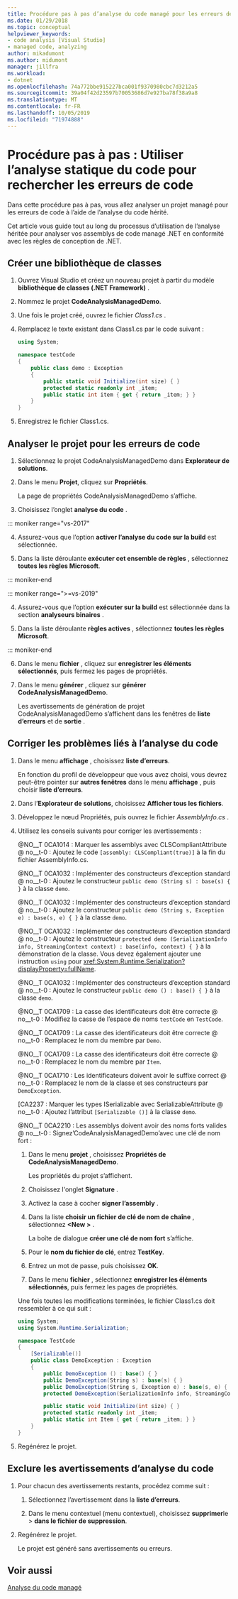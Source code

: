 ```yaml
---
title: Procédure pas à pas d’analyse du code managé pour les erreurs de code | Microsoft Docs
ms.date: 01/29/2018
ms.topic: conceptual
helpviewer_keywords:
- code analysis [Visual Studio]
- managed code, analyzing
author: mikadumont
ms.author: midumont
manager: jillfra
ms.workload:
- dotnet
ms.openlocfilehash: 74a772bbe915227bca001f9370980cbc7d3212a5
ms.sourcegitcommit: 39a04f42d23597b70053686d7e927ba78f38a9a8
ms.translationtype: MT
ms.contentlocale: fr-FR
ms.lasthandoff: 10/05/2019
ms.locfileid: "71974888"
---
```

# <a name="walkthrough-use-static-code-analysis-to-find-code-defects"></a>Procédure pas à pas : Utiliser l’analyse statique du code pour rechercher les erreurs de code

Dans cette procédure pas à pas, vous allez analyser un projet managé pour les erreurs de code à l’aide de l’analyse du code hérité.

Cet article vous guide tout au long du processus d’utilisation de l’analyse héritée pour analyser vos assemblys de code managé .NET en conformité avec les règles de conception de .NET.

## <a name="create-a-class-library"></a>Créer une bibliothèque de classes

1. Ouvrez Visual Studio et créez un nouveau projet à partir du modèle **bibliothèque de classes (.NET Framework)** .

1. Nommez le projet **CodeAnalysisManagedDemo**.

1. Une fois le projet créé, ouvrez le fichier *Class1.cs* .

1. Remplacez le texte existant dans Class1.cs par le code suivant :

   ```csharp
   using System;

   namespace testCode
   {
       public class demo : Exception
       {
           public static void Initialize(int size) { }
           protected static readonly int _item;
           public static int item { get { return _item; } }
       }
   }
   ```

1. Enregistrez le fichier Class1.cs.

## <a name="analyze-the-project-for-code-defects"></a>Analyser le projet pour les erreurs de code

1. Sélectionnez le projet CodeAnalysisManagedDemo dans **Explorateur de solutions**.

2. Dans le menu **Projet**, cliquez sur **Propriétés**.

   La page de propriétés CodeAnalysisManagedDemo s’affiche.

3. Choisissez l’onglet **analyse du code** .

::: moniker range="vs-2017"

4. Assurez-vous que l’option **activer l’analyse du code sur la build** est sélectionnée.

5. Dans la liste déroulante **exécuter cet ensemble de règles** , sélectionnez **toutes les règles Microsoft**.

::: moniker-end

::: moniker range=">=vs-2019"

4. Assurez-vous que l’option **exécuter sur la build** est sélectionnée dans la section **analyseurs binaires** .

5. Dans la liste déroulante **règles actives** , sélectionnez **toutes les règles Microsoft**.

::: moniker-end

6. Dans le menu **fichier** , cliquez sur **enregistrer les éléments sélectionnés**, puis fermez les pages de propriétés.

7. Dans le menu **générer** , cliquez sur **générer CodeAnalysisManagedDemo**.

    Les avertissements de génération de projet CodeAnalysisManagedDemo s’affichent dans les fenêtres de **liste d’erreurs** et de **sortie** .

## <a name="correct-the-code-analysis-issues"></a>Corriger les problèmes liés à l’analyse du code

1. Dans le menu **affichage** , choisissez **liste d’erreurs**.

    En fonction du profil de développeur que vous avez choisi, vous devrez peut-être pointer sur **autres fenêtres** dans le menu **affichage** , puis choisir **liste d’erreurs**.

1. Dans l’**Explorateur de solutions**, choisissez **Afficher tous les fichiers**.

1. Développez le nœud Propriétés, puis ouvrez le fichier *AssemblyInfo.cs* .

1. Utilisez les conseils suivants pour corriger les avertissements :

   @NO__T 0CA1014 : Marquer les assemblys avec CLSCompliantAttribute @ no__t-0 : Ajoutez le code `[assembly: CLSCompliant(true)]` à la fin du fichier AssemblyInfo.cs.

   @NO__T 0CA1032 : Implémenter des constructeurs d’exception standard @ no__t-0 : Ajoutez le constructeur `public demo (String s) : base(s) { }` à la classe `demo`.

   @NO__T 0CA1032 : Implémenter des constructeurs d’exception standard @ no__t-0 : Ajoutez le constructeur `public demo (String s, Exception e) : base(s, e) { }` à la classe `demo`.

   @NO__T 0CA1032 : Implémenter des constructeurs d’exception standard @ no__t-0 : Ajoutez le constructeur `protected demo (SerializationInfo info, StreamingContext context) : base(info, context) { }` à la démonstration de la classe. Vous devez également ajouter une instruction `using` pour <xref:System.Runtime.Serialization?displayProperty=fullName>.

   @NO__T 0CA1032 : Implémenter des constructeurs d’exception standard @ no__t-0 : Ajoutez le constructeur `public demo () : base() { }` à la classe `demo`.

   @NO__T 0CA1709 : La casse des identificateurs doit être correcte @ no__t-0 : Modifiez la casse de l’espace de noms `testCode` en `TestCode`.

   @NO__T 0CA1709 : La casse des identificateurs doit être correcte @ no__t-0 : Remplacez le nom du membre par `Demo`.

   @NO__T 0CA1709 : La casse des identificateurs doit être correcte @ no__t-0 : Remplacez le nom du membre par `Item`.

   @NO__T 0CA1710 : Les identificateurs doivent avoir le suffixe correct @ no__t-0 : Remplacez le nom de la classe et ses constructeurs par `DemoException`.

   [CA2237 : Marquer les types ISerializable avec SerializableAttribute @ no__t-0 : Ajoutez l’attribut `[Serializable ()]` à la classe `demo`.

   @NO__T 0CA2210 : Les assemblys doivent avoir des noms forts valides @ no__t-0 : Signez’CodeAnalysisManagedDemo’avec une clé de nom fort :

   1. Dans le menu **projet** , choisissez **Propriétés de CodeAnalysisManagedDemo**.

      Les propriétés du projet s’affichent.

   1. Choisissez l'onglet **Signature** .

   1. Activez la case à cocher **signer l’assembly** .

   1. Dans la liste **choisir un fichier de clé de nom de chaîne** , sélectionnez **\<New >** .

      La boîte de dialogue **créer une clé de nom fort** s’affiche.

   1. Pour le **nom du fichier de clé**, entrez **TestKey**.

   1. Entrez un mot de passe, puis choisissez **OK**.

   1. Dans le menu **fichier** , sélectionnez **enregistrer les éléments sélectionnés**, puis fermez les pages de propriétés.

   Une fois toutes les modifications terminées, le fichier Class1.cs doit ressembler à ce qui suit :

   ```csharp
   using System;
   using System.Runtime.Serialization;

   namespace TestCode
   {
       [Serializable()]
       public class DemoException : Exception
       {
           public DemoException () : base() { }
           public DemoException(String s) : base(s) { }
           public DemoException(String s, Exception e) : base(s, e) { }
           protected DemoException(SerializationInfo info, StreamingContext context) : base(info, context) { }

           public static void Initialize(int size) { }
           protected static readonly int _item;
           public static int Item { get { return _item; } }
       }
   }
   ```

1. Regénérez le projet.

## <a name="exclude-code-analysis-warnings"></a>Exclure les avertissements d’analyse du code

1. Pour chacun des avertissements restants, procédez comme suit :

    1. Sélectionnez l’avertissement dans la **liste d’erreurs**.

    1. Dans le menu contextuel (menu contextuel), choisissez **supprimer**le  > **dans le fichier de suppression**.

1. Regénérez le projet.

     Le projet est généré sans avertissements ou erreurs.

## <a name="see-also"></a>Voir aussi

[Analyse du code managé](../code-quality/code-analysis-for-managed-code-overview.md)